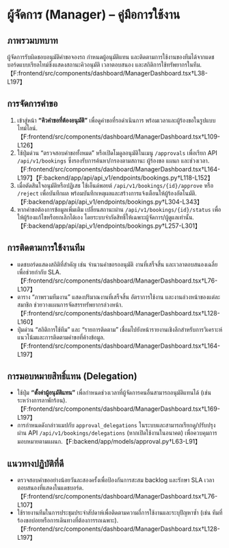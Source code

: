 # ผู้จัดการ (Manager) – คู่มือการใช้งาน

## ภาพรวมบทบาท
ผู้จัดการรับผิดชอบอนุมัติคำขอจองรถ กำหนดผู้อนุมัติแทน และติดตามการใช้งานของทีมได้จากแดชบอร์ดแบบเรียลไทม์ซึ่งแสดงสถานะคิวอนุมัติ เวลาตอบสนอง และสถิติการใช้ทรัพยากรในทีม.【F:frontend/src/components/dashboard/ManagerDashboard.tsx†L38-L197】

## การจัดการคำขอ
1. เข้าสู่หน้า **“คิวคำขอที่ต้องอนุมัติ”** เพื่อดูคำขอที่รอดำเนินการ พร้อมเวลาและผู้ร้องขอในรูปแบบไทม์ไลน์.【F:frontend/src/components/dashboard/ManagerDashboard.tsx†L109-L126】
2. ใช้ปุ่มด่วน “ตรวจสอบคำขอทั้งหมด” หรือเปิดโมดูลอนุมัติในเมนู `/approvals` เพื่อเรียก API `/api/v1/bookings` ซึ่งรองรับการค้นหา/กรองตามสถานะ ผู้ร้องขอ แผนก และช่วงเวลา.【F:frontend/src/components/dashboard/ManagerDashboard.tsx†L164-L197】【F:backend/app/api/api_v1/endpoints/bookings.py†L118-L152】
3. เมื่อตัดสินใจอนุมัติหรือปฏิเสธ ใช้เอ็นด์พอยต์ `/api/v1/bookings/{id}/approve` หรือ `/reject` เพื่อบันทึกผล พร้อมบันทึกเหตุผลและสร้างการแจ้งเตือนให้ผู้ร้องอัตโนมัติ.【F:backend/app/api/api_v1/endpoints/bookings.py†L304-L343】
4. หากคำขอต้องการข้อมูลเพิ่มเติม เปลี่ยนสถานะผ่าน `/api/v1/bookings/{id}/status` เพื่อให้ผู้ร้องแก้ไขหรือยกเลิกได้เอง โดยระบบจำกัดสิทธิ์ให้เฉพาะผู้จัดการ/ผู้ดูแลเท่านั้น.【F:backend/app/api/api_v1/endpoints/bookings.py†L257-L301】

## การติดตามการใช้งานทีม
- แดชบอร์ดแสดงสถิติที่สำคัญ เช่น จำนวนคำขอรออนุมัติ งานที่เสร็จสิ้น และเวลาตอบสนองเฉลี่ย เพื่อช่วยกำกับ SLA.【F:frontend/src/components/dashboard/ManagerDashboard.tsx†L76-L107】
- ตาราง “ภาพรวมทีมงาน” แสดงปริมาณงานที่เสร็จสิ้น อัตราการใช้งาน และงานล่วงหน้าของแต่ละสมาชิก ช่วยวางแผนการจัดสรรทรัพยากรล่วงหน้า.【F:frontend/src/components/dashboard/ManagerDashboard.tsx†L128-L160】
- ปุ่มด่วน “สถิติการใช้ทีม” และ “รายการติดตาม” เชื่อมไปยังหน้ารายงานเชิงลึกสำหรับการวิเคราะห์แนวโน้มและการติดตามคำขอที่ค้างข้อมูล.【F:frontend/src/components/dashboard/ManagerDashboard.tsx†L164-L197】

## การมอบหมายสิทธิ์แทน (Delegation)
- ใช้ปุ่ม **“ตั้งค่าผู้อนุมัติแทน”** เพื่อกำหนดช่วงเวลาที่ผู้จัดการคนอื่นสามารถอนุมัติแทนได้ (เช่น ระหว่างการลาพักร้อน).【F:frontend/src/components/dashboard/ManagerDashboard.tsx†L169-L197】
- การกำหนดดังกล่าวแมปกับ `approval_delegations` ในระบบและสามารถเรียกดู/ปรับปรุงผ่าน API `/api/v1/bookings/delegations` (หากเปิดใช้งานในอนาคต) เพื่อควบคุมการมอบหมายตามแผนก.【F:backend/app/models/approval.py†L63-L91】

## แนวทางปฏิบัติที่ดี
- ตรวจสอบคำขออย่างน้อยวันละสองครั้งเพื่อป้องกันการสะสม backlog และรักษา SLA เวลาตอบสนองที่แสดงในแดชบอร์ด.【F:frontend/src/components/dashboard/ManagerDashboard.tsx†L76-L107】
- ใช้รายงานทีมในการประชุมประจำสัปดาห์เพื่อติดตามความถี่การใช้งานและระบุปัญหาซ้ำ (เช่น ทีมที่ร้องขอบ่อยหรือการเดินทางที่ต้องการรถเฉพาะ).【F:frontend/src/components/dashboard/ManagerDashboard.tsx†L128-L197】
